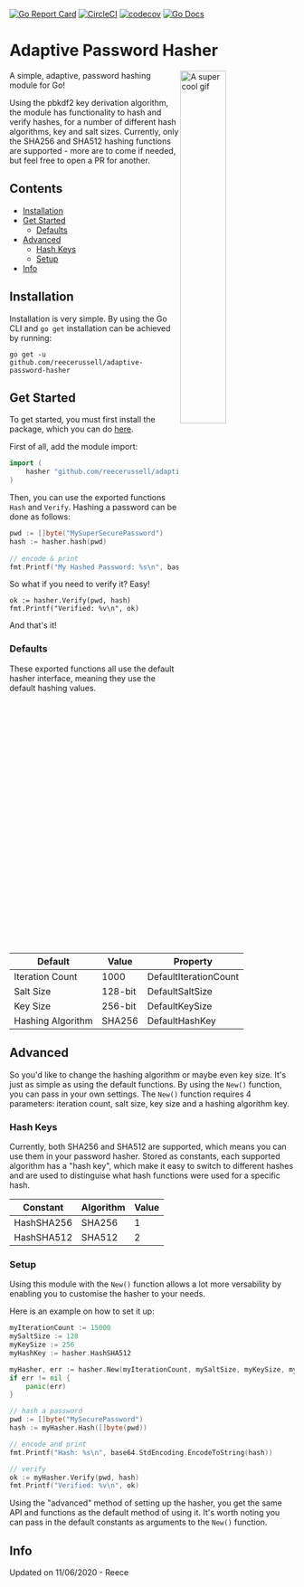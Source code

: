 [![Go Report Card](https://goreportcard.com/badge/github.com/reecerussell/adaptive-password-hasher)](https://goreportcard.com/badge/github.com/reecerussell/adaptive-password-hasher)
[![CircleCI](https://circleci.com/gh/reecerussell/adaptive-password-hasher/tree/master.png?style=shield)](https://circleci.com/gh/reecerussell/adaptive-password-hasher/tree/master.png?style=shield)
[![codecov](https://codecov.io/gh/reecerussell/adaptive-password-hasher/branch/master/graph/badge.svg)](https://codecov.io/gh/reecerussell/adaptive-password-hasher)
[![Go Docs](https://godoc.org/github.com/reecerussell/adaptive-password-hasher?status.svg)](https://godoc.org/github.com/reecerussell/adaptive-password-hasher)

# Adaptive Password Hasher

<img src="https://media.giphy.com/media/loXfQtPqLxGmbLs9h2/giphy.gif" align="right" width="40%" alt="A super cool gif" />

A simple, adaptive, password hashing module for Go!

Using the pbkdf2 key derivation algorithm, the module has functionality to hash and verify hashes, for a number of different hash algorithms, key and salt sizes. Currently, only the SHA256 and SHA512 hashing functions are supported - more are to come if needed, but feel free to open a PR for another.

## Contents

- [Installation](#installation)
- [Get Started](#get-started)
  - [Defaults](#defaults)
- [Advanced](#advanced)
  - [Hash Keys](#hash-keys)
  - [Setup](#setup)
- [Info](#info)

## <span id="installation">Installation</span>

Installation is very simple. By using the Go CLI and `go get` installation can be achieved by running:

    go get -u github.com/reecerussell/adaptive-password-hasher
    
## <span id="get-started">Get Started</span>

To get started, you must first install the package, which you can do [here](#installation).

First of all, add the module import:

```go
import (
    hasher "github.com/reecerussell/adaptive-password-hasher"
)
```
    
Then, you can use the exported functions `Hash` and `Verify`. Hashing a password can be done as follows:

```go
pwd := []byte("MySuperSecurePassword")
hash := hasher.hash(pwd)
    
// encode & print
fmt.Printf("My Hashed Password: %s\n", base64.StdEncoding.EncodeToString(hash))
```    
So what if you need to verify it? Easy!

    ok := hasher.Verify(pwd, hash)
    fmt.Printf("Verified: %v\n", ok)
    
And that's it!

### <span id="defaults">Defaults</span>

These exported functions all use the default hasher interface, meaning they use the default hashing values.

| Default          | Value   | Property             |
|------------------|---------|----------------------|
|Iteration Count   | 1000    |DefaultIterationCount |
|Salt Size         | 128-bit |DefaultSaltSize       |
|Key Size          | 256-bit |DefaultKeySize        |
|Hashing Algorithm | SHA256  |DefaultHashKey        |

## <span id="advanced">Advanced</span>

So you'd like to change the hashing algorithm or maybe even key size. It's just as simple as using the default functions. By using the `New()` function, you can pass in your own settings. The `New()` function requires 4 parameters: iteration count, salt size, key size and a hashing algorithm key.

### <span id="hash-keys">Hash Keys</span>

Currently, both SHA256 and SHA512 are supported, which means you can use them in your password hasher. Stored as constants, each supported algorithm has a "hash key", which make it easy to switch to different hashes and are used to distinguise what hash functions were used for a specific hash.

| Constant   | Algorithm | Value |
|------------|-----------|-------|
| HashSHA256 | SHA256    | 1     |
| HashSHA512 | SHA512    | 2     |

### <span id="setup">Setup</span>

Using this module with the `New()` function allows a lot more versability by enabling you to customise the hasher to your needs.

Here is an example on how to set it up:

```go
myIterationCount := 15000
mySaltSize := 128
myKeySize := 256
myHashKey := hasher.HashSHA512

myHasher, err := hasher.New(myIterationCount, mySaltSize, myKeySize, myHashKey)
if err != nil {
    panic(err)
}

// hash a password
pwd := []byte("MySecurePassword")
hash := myHasher.Hash([]byte(pwd))

// encode and print
fmt.Printf("Hash: %s\n", base64.StdEncoding.EncodeToString(hash))

// verify
ok := myHasher.Verify(pwd, hash)
fmt.Printf("Verified: %v\n", ok)
```

Using the "advanced" method of setting up the hasher, you get the same API and functions as the default method of using it. It's worth noting you can pass in the default constants as arguments to the `New()` function.

## Info

Updated on 11/06/2020 - Reece
